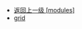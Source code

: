 - [返回上一级 [modules]](page/web前端/工具库/Swiper/swiper-8.4.7/swiper/modules/)
- [grid](page/web前端/工具库/Swiper/swiper-8.4.7/swiper/modules/grid/)
